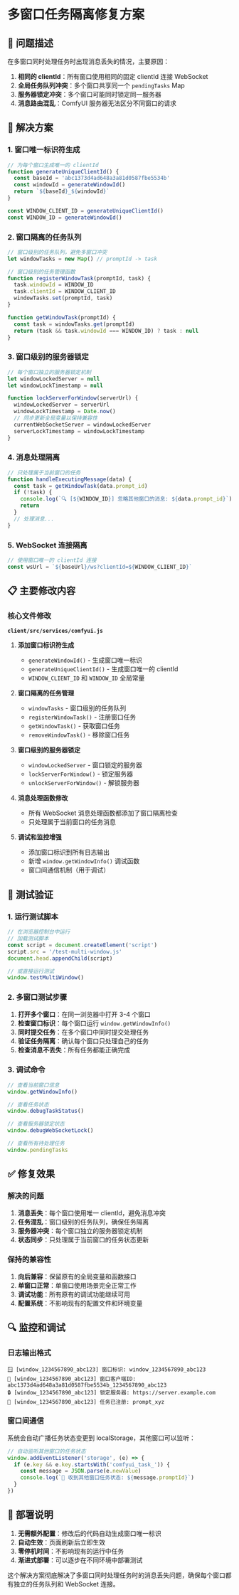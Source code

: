 # 多窗口任务隔离修复方案

## 🎯 问题描述

在多窗口同时处理任务时出现消息丢失的情况，主要原因：

1. **相同的 clientId**：所有窗口使用相同的固定 clientId 连接 WebSocket
2. **全局任务队列冲突**：多个窗口共享同一个 `pendingTasks` Map
3. **服务器锁定冲突**：多个窗口可能同时锁定同一服务器
4. **消息路由混乱**：ComfyUI 服务器无法区分不同窗口的请求

## 🔧 解决方案

### 1. 窗口唯一标识符生成

```javascript
// 为每个窗口生成唯一的 clientId
function generateUniqueClientId() {
  const baseId = 'abc1373d4ad648a3a81d0587fbe5534b'
  const windowId = generateWindowId()
  return `${baseId}_${windowId}`
}

const WINDOW_CLIENT_ID = generateUniqueClientId()
const WINDOW_ID = generateWindowId()
```

### 2. 窗口隔离的任务队列

```javascript
// 窗口级别的任务队列，避免多窗口冲突
let windowTasks = new Map() // promptId -> task

// 窗口级别的任务管理函数
function registerWindowTask(promptId, task) {
  task.windowId = WINDOW_ID
  task.clientId = WINDOW_CLIENT_ID
  windowTasks.set(promptId, task)
}

function getWindowTask(promptId) {
  const task = windowTasks.get(promptId)
  return (task && task.windowId === WINDOW_ID) ? task : null
}
```

### 3. 窗口级别的服务器锁定

```javascript
// 每个窗口独立的服务器锁定机制
let windowLockedServer = null
let windowLockTimestamp = null

function lockServerForWindow(serverUrl) {
  windowLockedServer = serverUrl
  windowLockTimestamp = Date.now()
  // 同步更新全局变量以保持兼容性
  currentWebSocketServer = windowLockedServer
  serverLockTimestamp = windowLockTimestamp
}
```

### 4. 消息处理隔离

```javascript
// 只处理属于当前窗口的任务
function handleExecutingMessage(data) {
  const task = getWindowTask(data.prompt_id)
  if (!task) {
    console.log(`🔍 [${WINDOW_ID}] 忽略其他窗口的消息: ${data.prompt_id}`)
    return
  }
  // 处理消息...
}
```

### 5. WebSocket 连接隔离

```javascript
// 使用窗口唯一的 clientId 连接
const wsUrl = `${baseUrl}/ws?clientId=${WINDOW_CLIENT_ID}`
```

## 📋 主要修改内容

### 核心文件修改

**`client/src/services/comfyui.js`**

1. **添加窗口标识符生成**
   - `generateWindowId()` - 生成窗口唯一标识
   - `generateUniqueClientId()` - 生成窗口唯一的 clientId
   - `WINDOW_CLIENT_ID` 和 `WINDOW_ID` 全局常量

2. **窗口隔离的任务管理**
   - `windowTasks` - 窗口级别的任务队列
   - `registerWindowTask()` - 注册窗口任务
   - `getWindowTask()` - 获取窗口任务
   - `removeWindowTask()` - 移除窗口任务

3. **窗口级别的服务器锁定**
   - `windowLockedServer` - 窗口锁定的服务器
   - `lockServerForWindow()` - 锁定服务器
   - `unlockServerForWindow()` - 解锁服务器

4. **消息处理函数修改**
   - 所有 WebSocket 消息处理函数都添加了窗口隔离检查
   - 只处理属于当前窗口的任务消息

5. **调试和监控增强**
   - 添加窗口标识到所有日志输出
   - 新增 `window.getWindowInfo()` 调试函数
   - 窗口间通信机制（用于调试）

## 🧪 测试验证

### 1. 运行测试脚本

```javascript
// 在浏览器控制台中运行
// 加载测试脚本
const script = document.createElement('script')
script.src = '/test-multi-window.js'
document.head.appendChild(script)

// 或直接运行测试
window.testMultiWindow()
```

### 2. 多窗口测试步骤

1. **打开多个窗口**：在同一浏览器中打开 3-4 个窗口
2. **检查窗口标识**：每个窗口运行 `window.getWindowInfo()`
3. **同时提交任务**：在多个窗口中同时提交处理任务
4. **验证任务隔离**：确认每个窗口只处理自己的任务
5. **检查消息不丢失**：所有任务都能正确完成

### 3. 调试命令

```javascript
// 查看当前窗口信息
window.getWindowInfo()

// 查看任务状态
window.debugTaskStatus()

// 查看服务器锁定状态
window.debugWebSocketLock()

// 查看所有待处理任务
window.pendingTasks
```

## ✅ 修复效果

### 解决的问题

1. **消息丢失**：每个窗口使用唯一 clientId，避免消息冲突
2. **任务混乱**：窗口级别的任务队列，确保任务隔离
3. **服务器冲突**：每个窗口独立的服务器锁定机制
4. **状态同步**：只处理属于当前窗口的任务状态更新

### 保持的兼容性

1. **向后兼容**：保留原有的全局变量和函数接口
2. **单窗口正常**：单窗口使用场景完全正常工作
3. **调试功能**：所有原有的调试功能继续可用
4. **配置系统**：不影响现有的配置文件和环境变量

## 🔍 监控和调试

### 日志输出格式

```
🪟 [window_1234567890_abc123] 窗口标识: window_1234567890_abc123
🔑 [window_1234567890_abc123] 窗口客户端ID: abc1373d4ad648a3a81d0587fbe5534b_1234567890_abc123
🔒 [window_1234567890_abc123] 锁定服务器: https://server.example.com
📝 [window_1234567890_abc123] 任务已注册: prompt_xyz
```

### 窗口间通信

系统会自动广播任务状态变更到 localStorage，其他窗口可以监听：

```javascript
// 自动监听其他窗口的任务状态
window.addEventListener('storage', (e) => {
  if (e.key && e.key.startsWith('comfyui_task_')) {
    const message = JSON.parse(e.newValue)
    console.log(`📡 收到其他窗口任务状态: ${message.promptId}`)
  }
})
```

## 🚀 部署说明

1. **无需额外配置**：修改后的代码自动生成窗口唯一标识
2. **自动生效**：页面刷新后立即生效
3. **零停机时间**：不影响现有的运行中任务
4. **渐进式部署**：可以逐步在不同环境中部署测试

这个解决方案彻底解决了多窗口同时处理任务时的消息丢失问题，确保每个窗口都有独立的任务队列和 WebSocket 连接。
